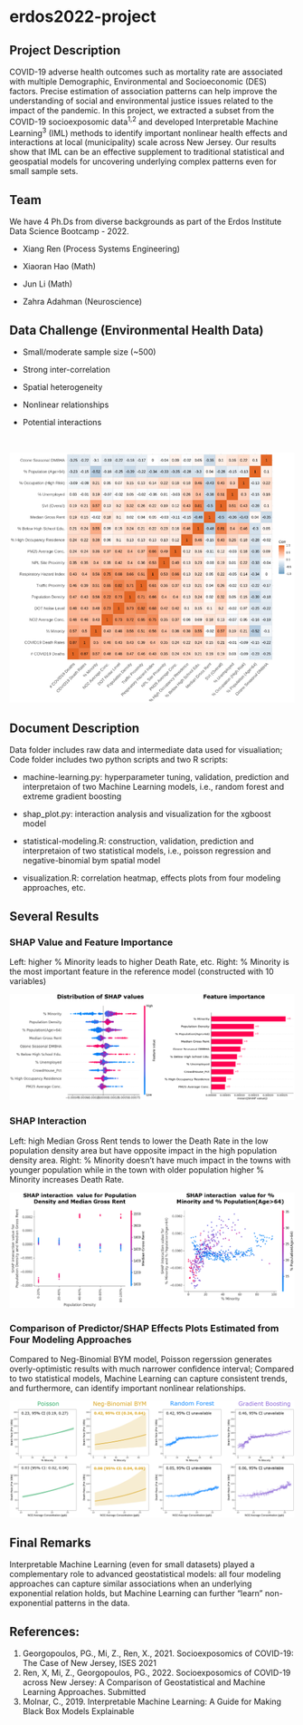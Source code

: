 # erdos2022-project


## Project Description

COVID-19 adverse health outcomes such as mortality rate are associated with multiple Demographic, Environmental and Socioeconomic (DES) factors. Precise estimation of association patterns can help improve the understanding of social and environmental justice issues related to the impact of the pandemic. In this project, we extracted a subset from the COVID-19 socioexposomic data<sup>1,2</sup> and developed Interpretable Machine Learning<sup>3</sup> (IML) methods to identify important nonlinear health effects and interactions at local (municipality) scale across New Jersey. Our results show that IML can be an effective supplement to traditional statistical and geospatial models for uncovering underlying complex patterns even for small sample sets.


## Team

We have 4 Ph.Ds from diverse backgrounds as part of the Erdos Institute Data Science Bootcamp - 2022.  

* Xiang Ren (Process Systems Engineering)

* Xiaoran Hao (Math)

* Jun Li (Math)

* Zahra Adahman (Neuroscience)


## Data Challenge (Environmental Health Data)

* Small/moderate sample size (~500)<br/>

* Strong inter-correlation<br/>

* Spatial heterogeneity<br/>

* Nonlinear relationships<br/>

* Potential interactions<br/>
<br/>

![Heatmap](heatmap.png)


## Document Description

Data folder includes raw data and intermediate data used for visualiation; Code folder includes two python scripts and two R scripts:

* machine-learning.py: hyperparameter tuning, validation, prediction and interpretaion of two Machine Learning models, i.e., random forest and extreme gradient boosting<br/>

* shap_plot.py: interaction analysis and visualization for the xgboost model<br/>

* statistical-modeling.R: construction, validation, prediction and interpretaion of two statistical models, i.e., poisson regression and negative-binomial bym spatial model<br/>

* visualization.R: correlation heatmap, effects plots from four modeling approaches, etc.<br/>


## Several Results
### SHAP Value and Feature Importance

Left: higher % Minority leads to higher Death Rate, etc. Right: % Minority is the most important feature in the reference model (constructed with 10 variables)

![shap-feature-importance](shap-feature-importance.png)

### SHAP Interaction

Left: high Median Gross Rent tends to lower the Death Rate in the low population density area but have opposite impact in the high population density area. Right:
% Minority doesn’t have much impact in the towns with younger population while in the town with older population higher % Minority increases Death Rate.

![shap-interaction](shap-interaction.png)

### Comparison of Predictor/SHAP Effects Plots Estimated from Four Modeling Approaches

Compared to Neg-Binomial BYM model, Poisson regerssion generates overly-optimistic results with much narrower confidence interval; Compared to two statistical models, Machine Learning can capture consistent trends, and furthermore, can identify important nonlinear relationships.

![effects-plot-comparison](effects-plot-comparison.png )


## Final Remarks 
Interpretable Machine Learning (even for small datasets) played a complementary role to advanced geostatistical models: all four modeling approaches can capture similar associations when an underlying exponential relation holds, but Machine Learning can further “learn” non-exponential patterns in the data.


## References:
1. Georgopoulos, PG., Mi, Z., Ren, X., 2021. Socioexposomics of COVID-19: The Case of New Jersey, ISES 2021</br>
2. Ren, X, Mi, Z., Georgopoulos, PG., 2022. Socioexposomics of COVID-19 across New Jersey: A Comparison of Geostatistical and Machine Learning Approaches. Submitted
3. Molnar, C., 2019. Interpretable Machine Learning: A Guide for Making Black Box Models Explainable

